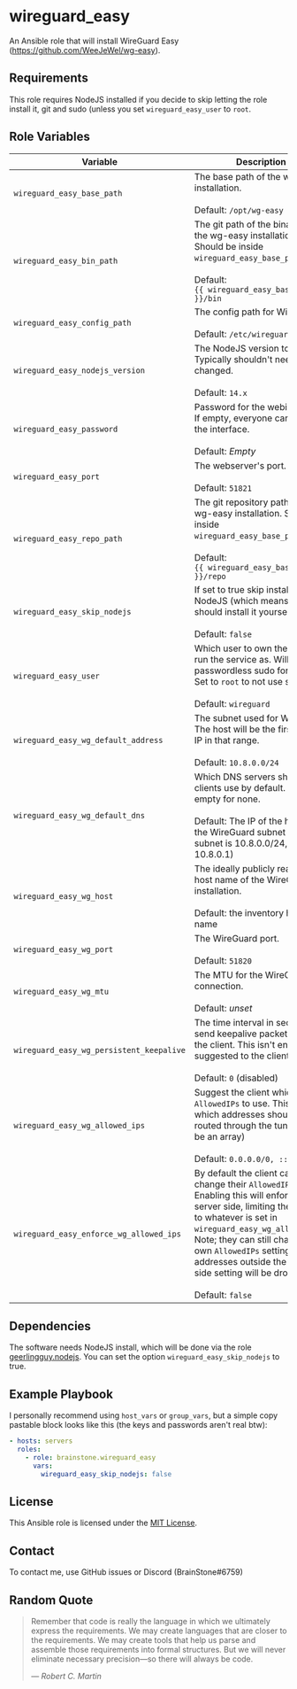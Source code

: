 # wireguard_easy

An Ansible role that will install WireGuard Easy (https://github.com/WeeJeWel/wg-easy).

## Requirements

This role requires NodeJS installed if you decide to skip letting the role install it, git and sudo (unless you set `wireguard_easy_user` to `root`.

## Role Variables

| Variable                                 | Description                                                                                                                                                                                                                                                                                                                                        |
|------------------------------------------|----------------------------------------------------------------------------------------------------------------------------------------------------------------------------------------------------------------------------------------------------------------------------------------------------------------------------------------------------|
| `wireguard_easy_base_path`               | The base path of the wg-easy installation.<br/><br/>Default: `/opt/wg-easy`                                                                                                                                                                                                                                                                        |
| `wireguard_easy_bin_path`                | The git path of the binaries of the wg-easy installation. Should be inside `wireguard_easy_base_path`.<br/><br/>Default: <br/>`{{ wireguard_easy_base_path }}/bin`                                                                                                                                                                                 |
| `wireguard_easy_config_path`             | The config path for WireGuard.<br/><br/>Default: `/etc/wireguard`                                                                                                                                                                                                                                                                                  |
| `wireguard_easy_nodejs_version`          | The NodeJS version to use. Typically shouldn't need to be changed.<br/><br/>Default: `14.x`                                                                                                                                                                                                                                                        |
| `wireguard_easy_password`                | Password for the webinterface. If empty, everyone can access the interface.<br/><br/>Default: *Empty*                                                                                                                                                                                                                                              |
| `wireguard_easy_port`                    | The webserver's port.<br/><br/>Default: `51821`                                                                                                                                                                                                                                                                                                    |
| `wireguard_easy_repo_path`               | The git repository path of the wg-easy installation. Should be inside `wireguard_easy_base_path`.<br/><br/>Default: <br/>`{{ wireguard_easy_base_path }}/repo`                                                                                                                                                                                     |
| `wireguard_easy_skip_nodejs`             | If set to true skip installing NodeJS (which means you should install it yourself).<br/><br/>Default: `false`                                                                                                                                                                                                                                      |
| `wireguard_easy_user`                    | Which user to own the files and run the service as. Will setup passwordless sudo for the user.<br/>Set to `root` to not use sudo<br/><br/>Default: `wireguard`                                                                                                                                                                                     |
| `wireguard_easy_wg_default_address`      | The subnet used for WireGuard. The host will be the first usable IP in that range.<br/><br/>Default: `10.8.0.0/24`                                                                                                                                                                                                                                 |
| `wireguard_easy_wg_default_dns`          | Which DNS servers should the clients use by default. Leave empty for none.<br/><br/>Default: The IP of the host in the WireGuard subnet (if the subnet is 10.8.0.0/24, it'll be 10.8.0.1)                                                                                                                                                          |
| `wireguard_easy_wg_host`                 | The ideally publicly reachable host name of the WireGuard installation.<br/><br/>Default: the inventory host name                                                                                                                                                                                                                                  |
| `wireguard_easy_wg_port`                 | The WireGuard port.<br/><br/>Default: `51820`                                                                                                                                                                                                                                                                                                      |
| `wireguard_easy_wg_mtu`                  | The MTU for the WireGuard connection.<br/><br/>Default: *unset*                                                                                                                                                                                                                                                                                    |
| `wireguard_easy_wg_persistent_keepalive` | The time interval in seconds to send keepalive packets from the client. This isn't enforce but suggested to the client.<br/><br/>Default: `0` (disabled)                                                                                                                                                                                           |
| `wireguard_easy_wg_allowed_ips`          | Suggest the client which `AllowedIPs` to use. This controls which addresses should be routed through the tunnel. (May be an array)<br/><br/>Default: `0.0.0.0/0, ::/0`                                                                                                                                                                             |
| `wireguard_easy_enforce_wg_allowed_ips`  | By default the client can change their `AllowedIPs` setting. Enabling this will enforce this server side, limiting the clients to whatever is set in `wireguard_easy_wg_allowed_ips`.<br/>Note; they can still change their own `AllowedIPs` setting, but any addresses outside the server side setting will be dropped.<br/><br/>Default: `false` |

## Dependencies

The software needs NodeJS install, which will be done via the role [geerlingguy.nodejs](https://galaxy.ansible.com/geerlingguy/nodejs). You can set the
option `wireguard_easy_skip_nodejs` to true.

## Example Playbook

I personally recommend using `host_vars` or `group_vars`, but a simple copy pastable block looks like this (the keys and passwords aren't real btw):

```yaml
- hosts: servers
  roles:
    - role: brainstone.wireguard_easy
      vars:
        wireguard_easy_skip_nodejs: false
```

## License

This Ansible role is licensed under the [MIT License](./LICENSE).

## Contact

To contact me, use GitHub issues or Discord (BrainStone#6759)

## Random Quote

> Remember that code is really the language in which we ultimately express the requirements. We may create languages that are closer to the requirements. We
> may create tools that help us parse and assemble those requirements into formal structures. But we will never eliminate necessary precision—so there will
> always be code.
>
> — <cite>Robert C. Martin</cite>
